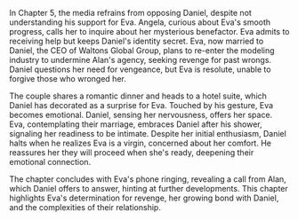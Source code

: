 In Chapter 5, the media refrains from opposing Daniel, despite not understanding his support for Eva. Angela, curious about Eva's smooth progress, calls her to inquire about her mysterious benefactor. Eva admits to receiving help but keeps Daniel's identity secret. Eva, now married to Daniel, the CEO of Waltons Global Group, plans to re-enter the modeling industry to undermine Alan's agency, seeking revenge for past wrongs. Daniel questions her need for vengeance, but Eva is resolute, unable to forgive those who wronged her.

The couple shares a romantic dinner and heads to a hotel suite, which Daniel has decorated as a surprise for Eva. Touched by his gesture, Eva becomes emotional. Daniel, sensing her nervousness, offers her space. Eva, contemplating their marriage, embraces Daniel after his shower, signaling her readiness to be intimate. Despite her initial enthusiasm, Daniel halts when he realizes Eva is a virgin, concerned about her comfort. He reassures her they will proceed when she's ready, deepening their emotional connection.

The chapter concludes with Eva's phone ringing, revealing a call from Alan, which Daniel offers to answer, hinting at further developments. This chapter highlights Eva's determination for revenge, her growing bond with Daniel, and the complexities of their relationship.